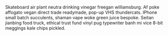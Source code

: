 Skateboard air plant neutra drinking vinegar freegan williamsburg. Af poke affogato vegan direct trade readymade, pop-up VHS thundercats. IPhone small batch succulents, shaman vape woke green juice bespoke. Seitan jianbing food truck, ethical trust fund vinyl pug typewriter banh mi vice 8-bit meggings kale chips pickled.